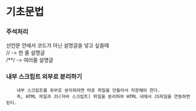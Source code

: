 <h1> 기초문법 </h1>
<h3> 주석처리 </h3>
        선언문 안에서 코드가 아닌 설명글을 넣고 싶을때<br>
        // -> 한 줄 설명글<br>
        /**/ -> 여러줄 설명글<br>
        
<h3> 내부 스크립트 외부로 분리하기 </h3>
        <script src="JS 파일 경로"></script>
         
         
        내부 스크립트를 외부로 분리하려면 따로 파일을 만들어서 저장해야 한다.
        즉, HTML 파일과 JS(자바 스크립트) 파일을 분리하여 HTML 내에서 JS파일을 연동하면 된다.
       
